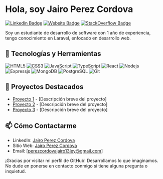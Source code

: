 # Hola, soy Jairo Perez Cordova

[![Linkedin Badge](https://img.shields.io/badge/-NombreApellido-blue?style=flat-square&logo=Linkedin&logoColor=white&link=https://www.linkedin.com/in/usuario/)](https://www.linkedin.com/in/usuario/)
[![Website Badge](https://img.shields.io/badge/-nombreapellido.com-47CCCC?style=flat-square&logo=Google-Chrome&logoColor=white&link=https://nombreapellido.com/)](https://jairo-perez-cordova.web.app/)
[![StackOverflow Badge](https://img.shields.io/badge/-NombreApellido-orange?style=flat-square&logo=StackOverflow&logoColor=white&link=https://stackoverflow.com/users/123456/usuario)](https://stackoverflow.com/users/123456/usuario)

Soy un estudiante de desarrollo de software con 1 año de experiencia, tengo conocimiento en Laravel, enfocado en desarrollo web.

## 🔧 Tecnologías y Herramientas

![HTML5](https://img.shields.io/badge/-HTML5-E34F26?style=flat-square&logo=html5&logoColor=ffffff)
![CSS3](https://img.shields.io/badge/-CSS3-1572B6?style=flat-square&logo=css3)
![JavaScript](https://img.shields.io/badge/-JavaScript-black?style=flat-square&logo=javascript)
![TypeScript](https://img.shields.io/badge/-TypeScript-007ACC?style=flat-square&logo=typescript)
![React](https://img.shields.io/badge/-React-black?style=flat-square&logo=react)
![Nodejs](https://img.shields.io/badge/-Nodejs-black?style=flat-square&logo=Node.js)
![Expressjs](https://img.shields.io/badge/-Expressjs-yellowgreen)
![MongoDB](https://img.shields.io/badge/-MongoDB-black?style=flat-square&logo=mongodb)
![PostgreSQL](https://img.shields.io/badge/-PostgreSQL-336791?style=flat-square&logo=postgresql)
![Git](https://img.shields.io/badge/-Git-black?style=flat-square&logo=git)

## 🚀 Proyectos Destacados

- [Proyecto 1](https://github.com/usuario/proyecto1) - [Descripción breve del proyecto]
- [Proyecto 2](https://github.com/usuario/proyecto2) - [Descripción breve del proyecto]
- [Proyecto 3](https://github.com/usuario/proyecto3) - [Descripción breve del proyecto]

## 📫 Cómo Contactarme

- LinkedIn: [Jairo Perez Cordova](https://www.linkedin.com/in/usuario/)
- Sitio Web: [Jairo Perez Cordova](https://jairo-perez-cordova.web.app/)
- Email: [perezcordovajairo13ley@gmail.com]

¡Gracias por visitar mi perfil de GitHub! Desarrollamos lo que imaginamos. No dude en ponerse en contacto conmigo si tiene alguna pregunta o inquietud.

